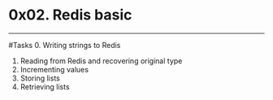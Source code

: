 # 0x02. Redis basic
***
#Tasks
0. Writing strings to Redis
1. Reading from Redis and recovering original type
2. Incrementing values
3. Storing lists
4. Retrieving lists


